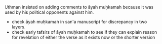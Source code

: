 Uthman insisted on adding comments to āyah muḥkamah because it was used by his political opponents against him.

* check āyah muḥkamah in san'a manuscript for discrepancy in two layers.
* check early tafsirs of āyah muḥkamah to see if they can explain reason for revelation of either the verse as it exists now or the shorter version
